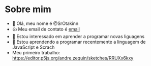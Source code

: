 # Sobre mim

- 👋 Olá, meu nome é @SrOtakinn
- :+1: Meu email de contato é [email](andre.zequin@escola.pr.gov.br)
- 👀 Estou interessado em aprender a programar novas liguagens
- 🌱 Estou aprendendo a programar recentemente a linguagem de JavaScript e Scrach
- Meu primeiro trabalho: https://editor.p5js.org/andre.zequin/sketches/RRUXx6kxy




